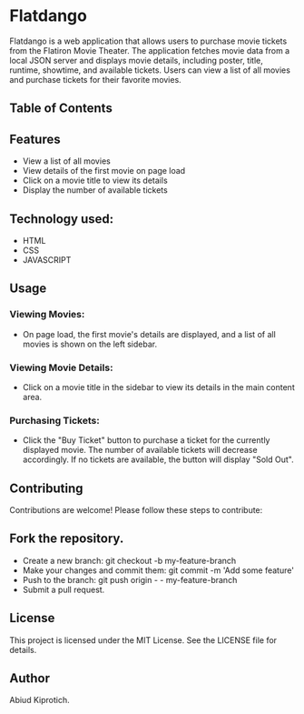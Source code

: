 # Flatdango

Flatdango is a web application that allows users to purchase movie tickets from the Flatiron Movie Theater. The application fetches movie data from a local JSON server and displays movie details, including poster, title, runtime, showtime, and available tickets. Users can view a list of all movies and purchase tickets for their favorite movies.

## Table of Contents


## Features

- View a list of all movies
- View details of the first movie on page load
- Click on a movie title to view its details
- Display the number of available tickets


## Technology used:
- HTML
- CSS
- JAVASCRIPT



## Usage
### Viewing Movies:

- On page load, the first movie's details are displayed, and a list of all movies is shown on the left sidebar.

### Viewing Movie Details:

- Click on a movie title in the sidebar to view its details in the main content area.

### Purchasing Tickets:

- Click the "Buy Ticket" button to purchase a ticket for the currently displayed movie. The number of available tickets will decrease accordingly. If no tickets are available, the button will display "Sold Out".



## Contributing
Contributions are welcome! Please follow these steps to contribute:

## Fork the repository.
- Create a new branch: git checkout -b my-feature-branch
- Make your changes and commit them: git commit -m 'Add some feature'
- Push to the branch: git push origin - - my-feature-branch
- Submit a pull request.
## License
This project is licensed under the MIT License. See the LICENSE file for details.

## Author
 Abiud Kiprotich.

